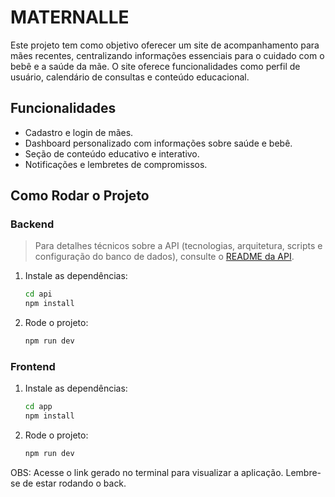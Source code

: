 # MATERNALLE
Este projeto tem como objetivo oferecer um site de acompanhamento para mães recentes, centralizando informações essenciais para o cuidado com o bebê e a saúde da mãe. O site oferece funcionalidades como perfil de usuário, calendário de consultas e conteúdo educacional.

## Funcionalidades

- Cadastro e login de mães.
- Dashboard personalizado com informações sobre saúde e bebê.
- Seção de conteúdo educativo e interativo.
- Notificações e lembretes de compromissos.

## Como Rodar o Projeto

### Backend

> Para detalhes técnicos sobre a API (tecnologias, arquitetura, scripts e configuração do banco de dados), consulte o [README da API](./api/README.md).

1. Instale as dependências:
   ```bash
   cd api
   npm install

2. Rode o projeto:
    ```bash
    npm run dev
    ```

### Frontend

1. Instale as dependências:
   ```bash
   cd app
   npm install

2. Rode o projeto:
    ```bash
    npm run dev
    ```
OBS: Acesse o link gerado no terminal para visualizar a aplicação. Lembre-se de estar rodando o back.
